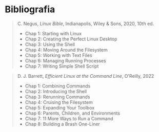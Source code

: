 # Bibliografia

> C. Negus, _Linux Bible_, Indianapolis, Wiley &amp; Sons, 2020, 10th ed.
>
> - Chap 1: Starting with Linux
> - Chap 2: Creating the Perfect Linux Desktop
> - Chap 3: Using the Shell
> - Chap 4: Moving Around the Filesystem
> - Chap 5: Working with Text Files
> - Chap 6: Managing Running Processes
> - Chap 7: Writing Simple Shell Script

> D. J. Barrett, _Efficient Linux at the Command Line_, O'Reilly, 2022
>
> - Chap 1: Combining Commands
> - Chap 2: Introducing the Shell
> - Chap 3: Rerunning Commands
> - Chap 4: Cruising the Filesystem
> - Chap 5: Expanding Your Toolbox
> - Chap 6: Parents, Children, and Environments
> - Chap 7: 11 More Ways to Run a Command
> - Chap 8: Building a Brash One-Liner
